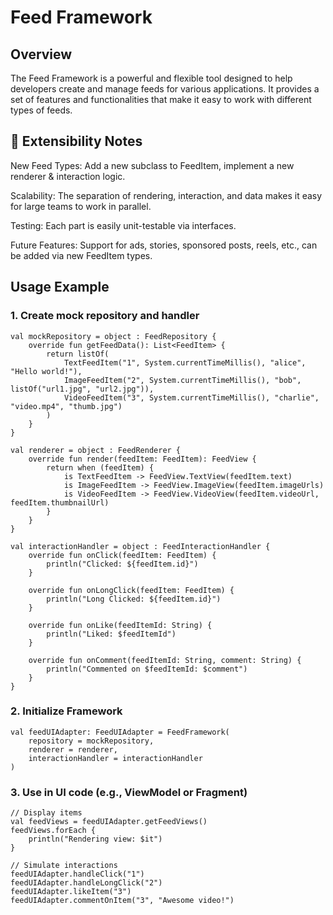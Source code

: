 # Feed Framework

## Overview

The Feed Framework is a powerful and flexible tool designed to help developers create and manage
feeds for various applications. It provides a set of features and functionalities that make it easy
to work with different types of feeds.

## 🌱 Extensibility Notes

New Feed Types: Add a new subclass to FeedItem, implement a new renderer & interaction logic.

Scalability: The separation of rendering, interaction, and data makes it easy for large teams to
work in parallel.

Testing: Each part is easily unit-testable via interfaces.

Future Features: Support for ads, stories, sponsored posts, reels, etc., can be added via new
FeedItem types.

## Usage Example

### 1. Create mock repository and handler

```
val mockRepository = object : FeedRepository {
    override fun getFeedData(): List<FeedItem> {
        return listOf(
            TextFeedItem("1", System.currentTimeMillis(), "alice", "Hello world!"),
            ImageFeedItem("2", System.currentTimeMillis(), "bob", listOf("url1.jpg", "url2.jpg")),
            VideoFeedItem("3", System.currentTimeMillis(), "charlie", "video.mp4", "thumb.jpg")
        )
    }
}

val renderer = object : FeedRenderer {
    override fun render(feedItem: FeedItem): FeedView {
        return when (feedItem) {
            is TextFeedItem -> FeedView.TextView(feedItem.text)
            is ImageFeedItem -> FeedView.ImageView(feedItem.imageUrls)
            is VideoFeedItem -> FeedView.VideoView(feedItem.videoUrl, feedItem.thumbnailUrl)
        }
    }
}

val interactionHandler = object : FeedInteractionHandler {
    override fun onClick(feedItem: FeedItem) {
        println("Clicked: ${feedItem.id}")
    }

    override fun onLongClick(feedItem: FeedItem) {
        println("Long Clicked: ${feedItem.id}")
    }

    override fun onLike(feedItemId: String) {
        println("Liked: $feedItemId")
    }

    override fun onComment(feedItemId: String, comment: String) {
        println("Commented on $feedItemId: $comment")
    }
}

```

### 2. Initialize Framework

```
val feedUIAdapter: FeedUIAdapter = FeedFramework(
    repository = mockRepository,
    renderer = renderer,
    interactionHandler = interactionHandler
)

```

### 3. Use in UI code (e.g., ViewModel or Fragment)

```
// Display items
val feedViews = feedUIAdapter.getFeedViews()
feedViews.forEach {
    println("Rendering view: $it")
}

// Simulate interactions
feedUIAdapter.handleClick("1")
feedUIAdapter.handleLongClick("2")
feedUIAdapter.likeItem("3")
feedUIAdapter.commentOnItem("3", "Awesome video!")

```